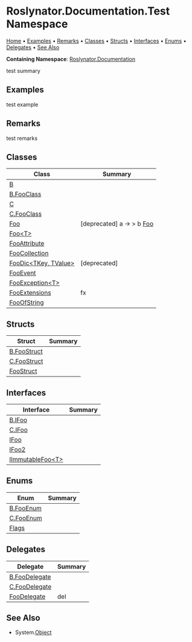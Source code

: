 <a name="_top"></a>

# Roslynator\.Documentation\.Test Namespace

[Home](../../../README.md#_top) &#x2022; [Examples](#examples) &#x2022; [Remarks](#remarks) &#x2022; [Classes](#classes) &#x2022; [Structs](#structs) &#x2022; [Interfaces](#interfaces) &#x2022; [Enums](#enums) &#x2022; [Delegates](#delegates) &#x2022; [See Also](#see-also)

**Containing Namespace**: [Roslynator.Documentation](../README.md#_top)

test summary

## Examples

test example

## Remarks

test remarks

## Classes

| Class | Summary |
| ----- | ------- |
| [B](B/README.md#_top) | |
| [B.FooClass](B/FooClass/README.md#_top) | |
| [C](C/README.md#_top) | |
| [C.FooClass](C/FooClass/README.md#_top) | |
| [Foo](Foo/README.md#_top) | \[deprecated\] a → > b [Foo](Foo/README.md#_top) |
| [Foo\<T>](Foo-1/README.md#_top) | |
| [FooAttribute](FooAttribute/README.md#_top) | |
| [FooCollection](FooCollection/README.md#_top) | |
| [FooDic\<TKey, TValue>](FooDic-2/README.md#_top) | \[deprecated\]  |
| [FooEvent](FooEvent/README.md#_top) | |
| [FooException\<T>](FooException-1/README.md#_top) | |
| [FooExtensions](FooExtensions/README.md#_top) | fx |
| [FooOfString](FooOfString/README.md#_top) | |

## Structs

| Struct | Summary |
| ------ | ------- |
| [B.FooStruct](B/FooStruct/README.md#_top) | |
| [C.FooStruct](C/FooStruct/README.md#_top) | |
| [FooStruct](FooStruct/README.md#_top) | |

## Interfaces

| Interface | Summary |
| --------- | ------- |
| [B.IFoo](B/IFoo/README.md#_top) | |
| [C.IFoo](C/IFoo/README.md#_top) | |
| [IFoo](IFoo/README.md#_top) | |
| [IFoo2](IFoo2/README.md#_top) | |
| [IImmutableFoo\<T>](IImmutableFoo-1/README.md#_top) | |

## Enums

| Enum | Summary |
| ---- | ------- |
| [B.FooEnum](B/FooEnum/README.md#_top) | |
| [C.FooEnum](C/FooEnum/README.md#_top) | |
| [Flags](Flags/README.md#_top) | |

## Delegates

| Delegate | Summary |
| -------- | ------- |
| [B.FooDelegate](B/FooDelegate/README.md#_top) | |
| [C.FooDelegate](C/FooDelegate/README.md#_top) | |
| [FooDelegate](FooDelegate/README.md#_top) | del |

## See Also

* System\.[Object](https://docs.microsoft.com/en-us/dotnet/api/system.object)
